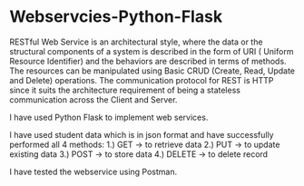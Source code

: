 # Webservcies-Python-Flask

RESTful Web Service is an architectural style, where the data or the structural components of a system is described  in the form of URI ( Uniform Resource Identifier) and the behaviors are described in terms of methods. The resources can be manipulated using Basic CRUD (Create, Read, Update and Delete) operations. The communication protocol for REST is HTTP since it suits the architecture requirement of being a stateless communication across the Client and Server.

I have used Python Flask to implement web services.

I have used student data which is in json format and have successfully performed all 4 methods:
1.) GET -> to retrieve data
2.) PUT -> to update existing data
3.) POST -> to store data
4.) DELETE -> to delete record

I have tested the webservice using Postman.
